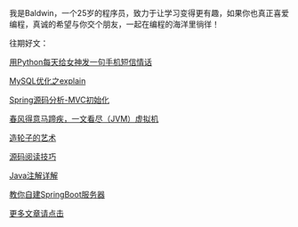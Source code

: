 我是Baldwin，一个25岁的程序员，致力于让学习变得更有趣，如果你也真正喜爱编程，真诚的希望与你交个朋友，一起在编程的海洋里徜徉！

往期好文：

[用Python每天给女神发一句手机短信情话](https://blog.csdn.net/shouchenchuan5253/article/details/105753596)

[MySQL优化之explain](https://blog.csdn.net/shouchenchuan5253/article/details/105722148)

[Spring源码分析-MVC初始化](https://blog.csdn.net/shouchenchuan5253/article/details/105625890)

[春风得意马蹄疾，一文看尽（JVM）虚拟机](https://yzstu.blog.csdn.net/article/details/105462458)

[造轮子的艺术](https://blog.csdn.net/shouchenchuan5253/article/details/105256723)

[源码阅读技巧](https://blog.csdn.net/shouchenchuan5253/article/details/105196154)

[Java注解详解](https://blog.csdn.net/shouchenchuan5253/article/details/105145725)

[教你自建SpringBoot服务器](https://blog.csdn.net/shouchenchuan5253/article/details/104773702)

[更多文章请点击](https://blog.csdn.net/shouchenchuan5253/article/details/105020803)
